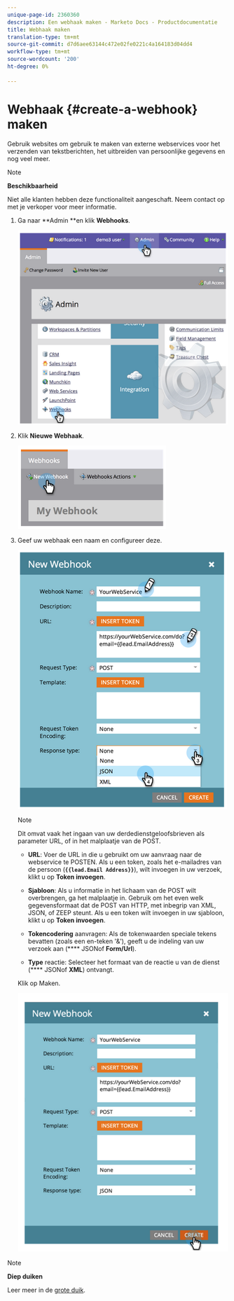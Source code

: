 ```yaml
---
unique-page-id: 2360360
description: Een webhaak maken - Marketo Docs - Productdocumentatie
title: Webhaak maken
translation-type: tm+mt
source-git-commit: d7d6aee63144c472e02fe0221c4a164183d04dd4
workflow-type: tm+mt
source-wordcount: '200'
ht-degree: 0%

---
```



# Webhaak {#create-a-webhook} maken

Gebruik websites om gebruik te maken van externe webservices voor het verzenden van tekstberichten, het uitbreiden van persoonlijke gegevens en nog veel meer.

>[!NOTE]
>
>**Beschikbaarheid**
>
>Niet alle klanten hebben deze functionaliteit aangeschaft. Neem contact op met je verkoper voor meer informatie.

1. Ga naar **Admin **en klik **Webhooks**.

   ![](assets/image2014-9-24-14-3a52-3a57.png)

1. Klik **Nieuwe Webhaak**.

   ![](assets/image2014-9-24-14-3a53-3a9.png)

1. Geef uw webhaak een naam en configureer deze.

   ![](assets/image2014-9-24-14-3a53-3a19.png)

   >[!NOTE]
   >
   >Dit omvat vaak het ingaan van uw derdedienstgeloofsbrieven als parameter URL, of in het malplaatje van de POST.

   * **URL**: Voer de URL in die u gebruikt om uw aanvraag naar de webservice te POSTEN. Als u een token, zoals het e-mailadres van de persoon (**`{{lead.Email Address}}`**), wilt invoegen in uw verzoek, klikt u op **Token invoegen**.

   * **Sjabloon**: Als u informatie in het lichaam van de POST wilt overbrengen, ga het malplaatje in. Gebruik om het even welk gegevensformaat dat de POST van HTTP, met inbegrip van XML, JSON, of ZEEP steunt. Als u een token wilt invoegen in uw sjabloon, klikt u op **Token invoegen**.

   * **Tokencodering** aanvragen: Als de tokenwaarden speciale tekens bevatten (zoals een en-teken &#39;&amp;&#39;), geeft u de indeling van uw verzoek aan (**** JSONof  **Form/Url**).

   * **Type** reactie: Selecteer het formaat van de reactie u van de dienst (**** JSONof  **XML**) ontvangt.

   Klik op Maken.

   ![](assets/image2014-9-24-14-3a53-3a35.png)

>[!NOTE]
>
>**Diep duiken**
>
>Leer meer in de [grote duik](http://developers.marketo.com/documentation/webhooks/).

